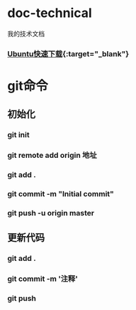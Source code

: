 # doc-technical
我的技术文档
### [Ubuntu快速下载](https://blog.csdn.net/zpalyq110/article/details/80717790){:target="_blank"}

# git命令
## 初始化
### git init
### git remote add origin 地址
### git add .
### git commit -m "Initial commit"
### git push -u origin master
## 更新代码
### git add .
### git commit -m '注释'
### git push

